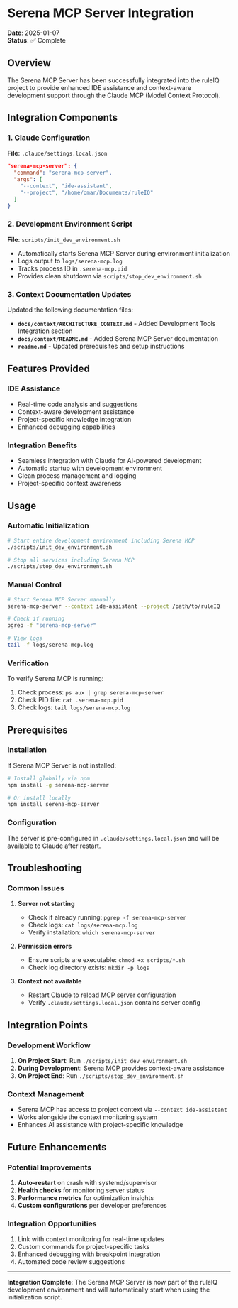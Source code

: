 # Serena MCP Server Integration

**Date**: 2025-01-07  
**Status**: ✅ Complete

## Overview

The Serena MCP Server has been successfully integrated into the ruleIQ project to provide enhanced IDE assistance and context-aware development support through the Claude MCP (Model Context Protocol).

## Integration Components

### 1. Claude Configuration
**File**: `.claude/settings.local.json`
```json
"serena-mcp-server": {
  "command": "serena-mcp-server",
  "args": [
    "--context", "ide-assistant",
    "--project", "/home/omar/Documents/ruleIQ"
  ]
}
```

### 2. Development Environment Script
**File**: `scripts/init_dev_environment.sh`
- Automatically starts Serena MCP Server during environment initialization
- Logs output to `logs/serena-mcp.log`
- Tracks process ID in `.serena-mcp.pid`
- Provides clean shutdown via `scripts/stop_dev_environment.sh`

### 3. Context Documentation Updates
Updated the following documentation files:
- **`docs/context/ARCHITECTURE_CONTEXT.md`** - Added Development Tools Integration section
- **`docs/context/README.md`** - Added Serena MCP Server documentation
- **`readme.md`** - Updated prerequisites and setup instructions

## Features Provided

### IDE Assistance
- Real-time code analysis and suggestions
- Context-aware development assistance
- Project-specific knowledge integration
- Enhanced debugging capabilities

### Integration Benefits
- Seamless integration with Claude for AI-powered development
- Automatic startup with development environment
- Clean process management and logging
- Project-specific context awareness

## Usage

### Automatic Initialization
```bash
# Start entire development environment including Serena MCP
./scripts/init_dev_environment.sh

# Stop all services including Serena MCP
./scripts/stop_dev_environment.sh
```

### Manual Control
```bash
# Start Serena MCP Server manually
serena-mcp-server --context ide-assistant --project /path/to/ruleIQ

# Check if running
pgrep -f "serena-mcp-server"

# View logs
tail -f logs/serena-mcp.log
```

### Verification
To verify Serena MCP is running:
1. Check process: `ps aux | grep serena-mcp-server`
2. Check PID file: `cat .serena-mcp.pid`
3. Check logs: `tail logs/serena-mcp.log`

## Prerequisites

### Installation
If Serena MCP Server is not installed:
```bash
# Install globally via npm
npm install -g serena-mcp-server

# Or install locally
npm install serena-mcp-server
```

### Configuration
The server is pre-configured in `.claude/settings.local.json` and will be available to Claude after restart.

## Troubleshooting

### Common Issues

1. **Server not starting**
   - Check if already running: `pgrep -f serena-mcp-server`
   - Check logs: `cat logs/serena-mcp.log`
   - Verify installation: `which serena-mcp-server`

2. **Permission errors**
   - Ensure scripts are executable: `chmod +x scripts/*.sh`
   - Check log directory exists: `mkdir -p logs`

3. **Context not available**
   - Restart Claude to reload MCP server configuration
   - Verify `.claude/settings.local.json` contains server config

## Integration Points

### Development Workflow
1. **On Project Start**: Run `./scripts/init_dev_environment.sh`
2. **During Development**: Serena MCP provides context-aware assistance
3. **On Project End**: Run `./scripts/stop_dev_environment.sh`

### Context Management
- Serena MCP has access to project context via `--context ide-assistant`
- Works alongside the context monitoring system
- Enhances AI assistance with project-specific knowledge

## Future Enhancements

### Potential Improvements
1. **Auto-restart** on crash with systemd/supervisor
2. **Health checks** for monitoring server status
3. **Performance metrics** for optimization insights
4. **Custom configurations** per developer preferences

### Integration Opportunities
1. Link with context monitoring for real-time updates
2. Custom commands for project-specific tasks
3. Enhanced debugging with breakpoint integration
4. Automated code review suggestions

---

**Integration Complete**: The Serena MCP Server is now part of the ruleIQ development environment and will automatically start when using the initialization script.